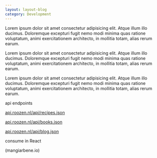 ```yaml
---
layout: layout-blog
category: Development
---
```


Lorem ipsum dolor sit amet consectetur adipisicing elit. Atque illum illo ducimus. Doloremque excepturi fugit nemo modi minima quas ratione voluptatum, animi exercitationem architecto, in mollitia totam, alias rerum earum.

Lorem ipsum dolor sit amet consectetur adipisicing elit. Atque illum illo ducimus. Doloremque excepturi fugit nemo modi minima quas ratione voluptatum, animi exercitationem architecto, in mollitia totam, alias rerum earum.

Lorem ipsum dolor sit amet consectetur adipisicing elit. Atque illum illo ducimus. Doloremque excepturi fugit nemo modi minima quas ratione voluptatum, animi exercitationem architecto, in mollitia totam, alias rerum earum.

api endpoints

[api.roozen.nl/api/recipes.json](https://api.roozen.nl/api/books.json) 

[api.roozen.nl/api/books.json](https://api.roozen.nl/api/recipes.json )

[api.roozen.nl/api/blog.json](https://api.roozen.nl/api/blog.json)

consume in React

(mangiarbene.io)